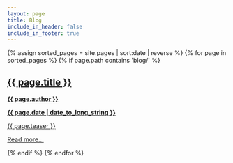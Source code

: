 ```yaml
---
layout: page
title: Blog
include_in_header: false
include_in_footer: true
---
```


{% assign sorted_pages = site.pages | sort:date | reverse %}
{% for page in sorted_pages %}
  {% if page.path contains 'blog/' %}
  <article>
    <a href="{{ page.url | relative_url }}">
      <h1>{{ page.title }}</h1>
      <span class="by-line">
        <p class="subtitle"><strong>{{ page.author }}</strong></p>
        <p class="subtitle"><strong>{{ page.date | date_to_long_string }}</strong></p>
      </span>
      <p class="subtitle">{{ page.teaser }}</p>
      <p>Read more...</p>
    </a>
  </article>
  {% endif %}
{% endfor %}
